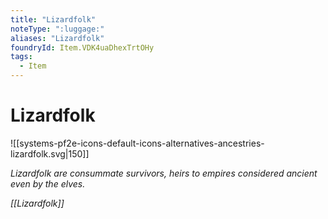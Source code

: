 ```yaml
---
title: "Lizardfolk"
noteType: ":luggage:"
aliases: "Lizardfolk"
foundryId: Item.VDK4uaDhexTrtOHy
tags:
  - Item
---
```


# Lizardfolk
![[systems-pf2e-icons-default-icons-alternatives-ancestries-lizardfolk.svg|150]]

_Lizardfolk are consummate survivors, heirs to empires considered ancient even by the elves._

_[[Lizardfolk]]_
